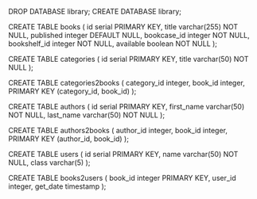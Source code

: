 DROP DATABASE library;
CREATE DATABASE library;

CREATE TABLE books (
	id serial PRIMARY KEY,
	title varchar(255) NOT NULL,
	published integer DEFAULT NULL,
	bookcase_id integer NOT NULL,
	bookshelf_id integer NOT NULL,
	available boolean NOT NULL
);

CREATE TABLE categories (
	id serial PRIMARY KEY,
	title varchar(50) NOT NULL
);

CREATE TABLE categories2books (
	category_id integer,
	book_id integer,
	PRIMARY KEY (category_id, book_id)
);

CREATE TABLE authors (
	id serial PRIMARY KEY,
	first_name varchar(50) NOT NULL,
	last_name varchar(50) NOT NULL
);

CREATE TABLE authors2books (
	author_id integer,
	book_id integer,
	PRIMARY KEY (author_id, book_id)
);

CREATE TABLE users (
	id serial PRIMARY KEY,
	name varchar(50) NOT NULL,
	class varchar(5)
);

CREATE TABLE books2users (
	book_id integer PRIMARY KEY,
	user_id integer,
	get_date timestamp
);
